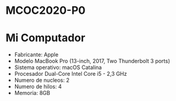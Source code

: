 # MCOC2020-P0
# Mi Computador

+ Fabricante: Apple
+ Modelo MacBook Pro (13-inch, 2017, Two Thunderbolt 3 ports)
+ Sistema operativo: macOS Catalina
+ Procesador Dual-Core Intel Core i5 - 2,3 GHz
+ Numero de nucleos: 2
+ Numero de hilos: 4
+ Memoria: 8GB
